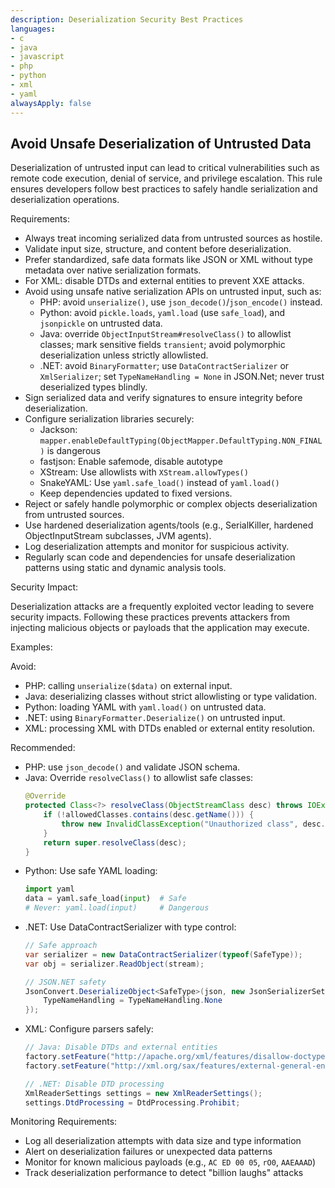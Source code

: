 ```yaml
---
description: Deserialization Security Best Practices
languages:
- c
- java
- javascript
- php
- python
- xml
- yaml
alwaysApply: false
---
```


## Avoid Unsafe Deserialization of Untrusted Data

Deserialization of untrusted input can lead to critical vulnerabilities such as remote code execution, denial of service, and privilege escalation. This rule ensures developers follow best practices to safely handle serialization and deserialization operations.

Requirements:

- Always treat incoming serialized data from untrusted sources as hostile.
- Validate input size, structure, and content before deserialization.
- Prefer standardized, safe data formats like JSON or XML without type metadata over native serialization formats.
- For XML: disable DTDs and external entities to prevent XXE attacks.
- Avoid using unsafe native serialization APIs on untrusted input, such as:
  - PHP: avoid `unserialize()`, use `json_decode()`/`json_encode()` instead.
  - Python: avoid `pickle.loads`, `yaml.load` (use `safe_load`), and `jsonpickle` on untrusted data.
  - Java: override `ObjectInputStream#resolveClass()` to allowlist classes; mark sensitive fields `transient`; avoid polymorphic deserialization unless strictly allowlisted.
  - .NET: avoid `BinaryFormatter`; use `DataContractSerializer` or `XmlSerializer`; set `TypeNameHandling = None` in JSON.Net; never trust deserialized types blindly.
- Sign serialized data and verify signatures to ensure integrity before deserialization.
- Configure serialization libraries securely:
  - Jackson: `mapper.enableDefaultTyping(ObjectMapper.DefaultTyping.NON_FINAL)` is dangerous
  - fastjson: Enable safemode, disable autotype
  - XStream: Use allowlists with `XStream.allowTypes()`
  - SnakeYAML: Use `yaml.safe_load()` instead of `yaml.load()`
  - Keep dependencies updated to fixed versions.
- Reject or safely handle polymorphic or complex objects deserialization from untrusted sources.
- Use hardened deserialization agents/tools (e.g., SerialKiller, hardened ObjectInputStream subclasses, JVM agents).
- Log deserialization attempts and monitor for suspicious activity.
- Regularly scan code and dependencies for unsafe deserialization patterns using static and dynamic analysis tools.

Security Impact:

Deserialization attacks are a frequently exploited vector leading to severe security impacts. Following these practices prevents attackers from injecting malicious objects or payloads that the application may execute.

Examples:

Avoid:
- PHP: calling `unserialize($data)` on external input.
- Java: deserializing classes without strict allowlisting or type validation.
- Python: loading YAML with `yaml.load()` on untrusted data.
- .NET: using `BinaryFormatter.Deserialize()` on untrusted input.
- XML: processing XML with DTDs enabled or external entity resolution.

Recommended:
- PHP: use `json_decode()` and validate JSON schema.
- Java: Override `resolveClass()` to allowlist safe classes:
  ```java
  @Override
  protected Class<?> resolveClass(ObjectStreamClass desc) throws IOException, ClassNotFoundException {
      if (!allowedClasses.contains(desc.getName())) {
          throw new InvalidClassException("Unauthorized class", desc.getName());
      }
      return super.resolveClass(desc);
  }
  ```
- Python: Use safe YAML loading:
  ```python
  import yaml
  data = yaml.safe_load(input)  # Safe
  # Never: yaml.load(input)     # Dangerous
  ```
- .NET: Use DataContractSerializer with type control:
  ```csharp
  // Safe approach
  var serializer = new DataContractSerializer(typeof(SafeType));
  var obj = serializer.ReadObject(stream);
  
  // JSON.NET safety
  JsonConvert.DeserializeObject<SafeType>(json, new JsonSerializerSettings {
      TypeNameHandling = TypeNameHandling.None
  });
  ```
- XML: Configure parsers safely:
  ```java
  // Java: Disable DTDs and external entities
  factory.setFeature("http://apache.org/xml/features/disallow-doctype-decl", true);
  factory.setFeature("http://xml.org/sax/features/external-general-entities", false);
  ```
  ```csharp
  // .NET: Disable DTD processing
  XmlReaderSettings settings = new XmlReaderSettings();
  settings.DtdProcessing = DtdProcessing.Prohibit;
  ```

Monitoring Requirements:
- Log all deserialization attempts with data size and type information
- Alert on deserialization failures or unexpected data patterns
- Monitor for known malicious payloads (e.g., `AC ED 00 05`, `rO0`, `AAEAAAD`)
- Track deserialization performance to detect "billion laughs" attacks